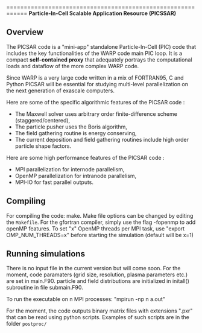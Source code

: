 ============================================================
**Particle-In-Cell Scalable Application Resource (PICSSAR)**

**Overview**
------------

The PICSAR code is a "mini-app" standalone Particle-In-Cell (PIC) code that includes
the key functionalities of the WARP code main PIC loop. It is a 
compact **self-contained proxy** that adequately portrays the computational loads
and dataflow of the more complex WARP code. 

Since WARP is a very large code written in a mix of FORTRAN95, C and Python 
PICSAR will be essential for studying multi-level parallelization on the next
generation of exascale computers. 

Here are some of the specific algorithmic features of the PICSAR code :  

* The Maxwell solver uses arbitrary order finite-difference scheme (staggered/centered), 
* The particle pusher uses the Boris algorithm,
* The field gathering routine is energy conserving, 
* The current deposition and field gathering routines include high order particle shape factors.

Here are some high performance features of the PICSAR code :

* MPI parallelization for internode parallelism, 
* OpenMP parallelization for intranode parallelism,
* MPI-IO for fast parallel outputs.

**Compiling**
-------------

For compiling the code: make. Make file options can be changed by editing the `Makefile`. For the gfortran compiler, simply use the flag -fopenmp to add openMP features. To set "x" OpenMP threads per MPI task, use "export OMP_NUM_THREADS=x" before starting the simulation (default will be x=1)

**Running simulations**
-----------------------

There is no input file in the current version but will come soon. For the moment, code paramaters (grid size, resolution, plasma parameters etc.) are set in main.F90. particle and field distributions are initialized in initall() subroutine in file submain.F90.

To run the executable on n MPI processes: "mpirun -np n a.out"

For the moment, the code outputs binary matrix files with extensions ".pxr" that can be read using python scripts. Examples of such scripts are in the folder `postproc/`